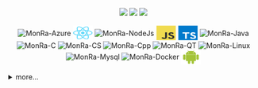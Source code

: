 <!--Hello
<h2><img src="https://emojis.slackmojis.com/emojis/images/1531849430/4246/blob-sunglasses.gif?1531849430" width="30"/> Hi 👋 , I'm MonRá! <img src="https://media.giphy.com/media/12oufCB0MyZ1Go/giphy.gif" width="50"></h2>
-->

<div>
  </p>
  <div align="center">
   <a href="https://www.facebook.com/ramon.chaib" target="_blank"><img src="https://img.shields.io/badge/-Facebook-%230077B5?style=for-the-badge&logo=facebook&logoColor=white" target="_blank"></a> 
  <a href="https://www.instagram.com/monrapps/" target="_blank"><img src="https://img.shields.io/badge/-Instagram-%23E4405F?style=for-the-badge&logo=instagram&logoColor=white" target="_blank"></a>
  <a href="https://www.linkedin.com/in/ramon-chaib-27007635/" target="_blank"><img src="https://img.shields.io/badge/-LinkedIn-%230077B5?style=for-the-badge&logo=linkedin&logoColor=white" target="_blank"></a>   
</div>
  
 <div style="display: inline_block" align="center"><br>
  <img align="center" alt="MonRa-Azure" height="30" width="40" src="https://cdn.jsdelivr.net/gh/devicons/devicon/icons/azure/azure-original.svg">
  <img align="center" alt="MonRa-React" height="30" width="40" src="https://raw.githubusercontent.com/devicons/devicon/master/icons/react/react-original.svg">
  <img align="center" alt="MonRa-NodeJs" height="30" width="40" src="https://cdn.jsdelivr.net/gh/devicons/devicon/icons/nodejs/nodejs-original.svg">
  <img align="center" alt="MonRa-Js" height="30" width="40" src="https://raw.githubusercontent.com/devicons/devicon/master/icons/javascript/javascript-original.svg">     <img align="center" alt="MonRa-Ts" height="30" width="40" src="https://raw.githubusercontent.com/devicons/devicon/master/icons/typescript/typescript-original.svg">
  <img align="center" alt="MonRa-Java" height="30" width="40" src="https://cdn.jsdelivr.net/gh/devicons/devicon/icons/java/java-original.svg">
  <img align="center" alt="MonRa-C" height="30" width="40" src="https://cdn.jsdelivr.net/gh/devicons/devicon/icons/c/c-original.svg">
  <img align="center" alt="MonRa-CS" height="30" width="40" src="https://cdn.jsdelivr.net/gh/devicons/devicon/icons/csharp/csharp-original.svg">
  <img align="center" alt="MonRa-Cpp" height="30" width="40" src="https://cdn.jsdelivr.net/gh/devicons/devicon/icons/cplusplus/cplusplus-original.svg">
  <img align="center" alt="MonRa-QT" height="30" width="40" src="https://cdn.jsdelivr.net/gh/devicons/devicon/icons/qt/qt-original.svg">
  <img align="center" alt="MonRa-Linux" height="30" width="40" src="https://cdn.jsdelivr.net/gh/devicons/devicon/icons/linux/linux-original.svg">
  <img align="center" alt="MonRa-Mysql" height="30" width="40" src="https://cdn.jsdelivr.net/gh/devicons/devicon/icons/mysql/mysql-original.svg">
  <img align="center" alt="MonRa-Docker" height="30" width="40" src="https://cdn.jsdelivr.net/gh/devicons/devicon/icons/docker/docker-original.svg">  
  <img align="center" alt="MonRa-Android" height="30" width="40" src="https://github.com/devicons/devicon/blob/master/icons/android/android-original.svg">
  
</div>
</a>

</br>
<!--
[![github activity graph](https://activity-graph.herokuapp.com/graph?username=monrapps&theme=chartreuse-dark)](https://github.com/monrapps/)
-->
<div>
<details>
      <summary>more...</summary>
      
<!--
### <img src="https://media.giphy.com/media/VgCDAzcKvsR6OM0uWg/giphy.gif" width="50"> A little more about me...  

```javascript
const monra = {
    pronouns: "He" | "Him",
    code: ["any"],
    askMeAbout: ["any"],
    technologies: {
        backEnd: {
            js: ["any"],
        },
        mobileApp: {
            native: ["Android Development"]
        },
        devOps: ["AWS", "Docker🐳", "Route53", "Nginx"],
        databases: ["mongo", "MySql", "sqlite"],
        misc: ["Firebase", "Socket.IO", "selenium", "open-cv", "php", "SuiteApp"]
    },
    architecture: ["Serverless Architecture", "Progressive web applications", "Single page applications"],
    currentFocus: "Building Robots to ease opertations",
    funFact: "There are two ways to write error-free programs; only the third one works"
};
```
-->

---
<!--START_SECTION:waka-->
![Code Time](http://img.shields.io/badge/Code%20Time-951%20hrs%2042%20mins-blue)

![Profile Views](http://img.shields.io/badge/Profile%20Views-1-blue)

![Lines of code](https://img.shields.io/badge/From%20Hello%20World%20I%27ve%20Written-3.0%20million%20lines%20of%20code-blue)

**🐱 My GitHub Data** 

> 📦 45.0 kB Used in GitHub's Storage 
 > 
> 🚫 Not Opted to Hire
 > 
> 📜 23 Public Repositories 
 > 
> 🔑 18 Private Repositories 
 > 
**I'm an Early 🐤** 

```text
🌞 Morning                8262 commits        █████████░░░░░░░░░░░░░░░░   35.17 % 
🌆 Daytime                10826 commits       ████████████░░░░░░░░░░░░░   46.08 % 
🌃 Evening                3647 commits        ████░░░░░░░░░░░░░░░░░░░░░   15.52 % 
🌙 Night                  759 commits         █░░░░░░░░░░░░░░░░░░░░░░░░   03.23 % 
```
📅 **I'm Most Productive on Thursday** 

```text
Monday                   4348 commits        █████░░░░░░░░░░░░░░░░░░░░   18.51 % 
Tuesday                  4345 commits        █████░░░░░░░░░░░░░░░░░░░░   18.49 % 
Wednesday                4537 commits        █████░░░░░░░░░░░░░░░░░░░░   19.31 % 
Thursday                 4972 commits        █████░░░░░░░░░░░░░░░░░░░░   21.16 % 
Friday                   3109 commits        ███░░░░░░░░░░░░░░░░░░░░░░   13.23 % 
Saturday                 1277 commits        █░░░░░░░░░░░░░░░░░░░░░░░░   05.44 % 
Sunday                   906 commits         █░░░░░░░░░░░░░░░░░░░░░░░░   03.86 % 
```


📊 **This Week I Spent My Time On** 

```text
🕑︎ Time Zone: America/Sao_Paulo

💬 Programming Languages: 
C++                      1 hr 44 mins        ██████████░░░░░░░░░░░░░░░   40.75 % 
C                        1 hr 9 mins         ███████░░░░░░░░░░░░░░░░░░   27.19 % 
Markdown                 48 mins             █████░░░░░░░░░░░░░░░░░░░░   18.78 % 
JSON                     18 mins             ██░░░░░░░░░░░░░░░░░░░░░░░   07.37 % 
INI                      10 mins             █░░░░░░░░░░░░░░░░░░░░░░░░   04.12 % 

🔥 Editors: 
VS Code                  4 hrs 15 mins       █████████████████████████   100.00 % 

🐱‍💻 Projects: 
wlm-esp32                2 hrs 14 mins       █████████████░░░░░░░░░░░░   52.66 % 
fw_tal_platformio        1 hr 8 mins         ███████░░░░░░░░░░░░░░░░░░   26.87 % 
Markdown                 48 mins             █████░░░░░░░░░░░░░░░░░░░░   18.78 % 
gww-v6i                  4 mins              ░░░░░░░░░░░░░░░░░░░░░░░░░   01.69 % 

💻 Operating System: 
Windows                  3 hrs 20 mins       ████████████████████░░░░░   78.30 % 
Mac                      51 mins             █████░░░░░░░░░░░░░░░░░░░░   20.01 % 
WSL                      4 mins              ░░░░░░░░░░░░░░░░░░░░░░░░░   01.69 % 
```

**I Mostly Code in C** 

```text
C                        14 repos            █████░░░░░░░░░░░░░░░░░░░░   20.90 % 
C++                      10 repos            ████░░░░░░░░░░░░░░░░░░░░░   14.93 % 
JavaScript               7 repos             ███░░░░░░░░░░░░░░░░░░░░░░   10.45 % 
HTML                     5 repos             ██░░░░░░░░░░░░░░░░░░░░░░░   07.46 % 
Python                   4 repos             █░░░░░░░░░░░░░░░░░░░░░░░░   05.97 % 
```



**Timeline**

![Lines of Code chart](https://raw.githubusercontent.com/monrapps/monrapps/master/assets/bar_graph.png)


 Last Updated on 30/11/2024 03:49:12 UTC
<!--END_SECTION:waka-->
